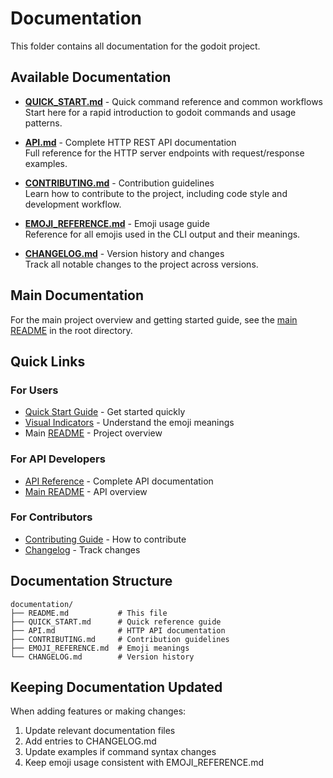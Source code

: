 # Documentation

This folder contains all documentation for the godoit project.

## Available Documentation

- **[QUICK_START.md](QUICK_START.md)** - Quick command reference and common workflows  
  Start here for a rapid introduction to godoit commands and usage patterns.

- **[API.md](API.md)** - Complete HTTP REST API documentation  
  Full reference for the HTTP server endpoints with request/response examples.

- **[CONTRIBUTING.md](CONTRIBUTING.md)** - Contribution guidelines  
  Learn how to contribute to the project, including code style and development workflow.

- **[EMOJI_REFERENCE.md](EMOJI_REFERENCE.md)** - Emoji usage guide  
  Reference for all emojis used in the CLI output and their meanings.

- **[CHANGELOG.md](CHANGELOG.md)** - Version history and changes  
  Track all notable changes to the project across versions.

## Main Documentation

For the main project overview and getting started guide, see the [main README](../README.md) in the root directory.

## Quick Links

### For Users

- [Quick Start Guide](QUICK_START.md) - Get started quickly
- [Visual Indicators](EMOJI_REFERENCE.md) - Understand the emoji meanings
- Main [README](../README.md) - Project overview

### For API Developers

- [API Reference](API.md) - Complete API documentation
- [Main README](../README.md#http-api-reference) - API overview

### For Contributors

- [Contributing Guide](CONTRIBUTING.md) - How to contribute
- [Changelog](CHANGELOG.md) - Track changes

## Documentation Structure

```
documentation/
├── README.md           # This file
├── QUICK_START.md      # Quick reference guide
├── API.md              # HTTP API documentation
├── CONTRIBUTING.md     # Contribution guidelines
├── EMOJI_REFERENCE.md  # Emoji meanings
└── CHANGELOG.md        # Version history
```

## Keeping Documentation Updated

When adding features or making changes:

1. Update relevant documentation files
2. Add entries to CHANGELOG.md
3. Update examples if command syntax changes
4. Keep emoji usage consistent with EMOJI_REFERENCE.md
